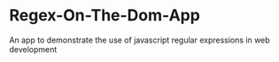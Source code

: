 # Regex-On-The-Dom-App
An app to demonstrate the use of javascript regular expressions in web development

